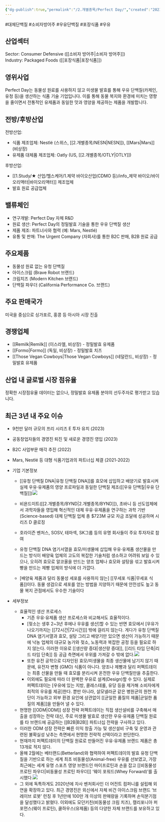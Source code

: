 ```yaml
---
{"dg-publish":true,"permalink":"/2.개별종목/Perfect Day/","created":"2023-07-15T12:05:00.946+09:00","updated":"2025-07-29T21:37:05.044+09:00"}
---
```


#대체단백질 #소비자방어주 #우유단백질 #포장식품 #우유


## 산업섹터

Sector: Consumer Defensive ([[소비자 방어주\|소비자 방어주]])  
Industry: Packaged Foods ([[포장식품\|포장식품]])

## 영위사업

Perfect Day는 동물성 원료를 사용하지 않고 미생물 발효를 통해 우유 단백질(카제인, 유청 등)을 생산하는 식품 기술 기업입니다. 이를 통해 동물 복지와 환경에 미치는 영향을 줄이면서 전통적인 유제품과 동일한 맛과 영양을 제공하는 제품을 개발합니다.

## 전방/후방산업

전방산업:

- 식품 제조업체: Nestlé (스위스, [[2.개별종목/NESN\|NESN]]), [[Mars\|Mars]] (비상장)
- 유제품 대체품 제조업체: Oatly (US, [[2.개별종목/OTLY\|OTLY]])

후방산업:

- [[1.Study/★ 산업/헬스케어/1.제약 바이오산업(CDMO 등)/info_제약 바이오/바이오리액터\|바이오리액터]] 제조업체
- 발효 원료 공급업체

## 밸류체인

- 연구개발: Perfect Day 자체 R&D
- 원료 생산: Perfect Day의 정밀발효 기술을 통한 우유 단백질 생산
- 제품 제조: 파트너사와 협력 (예: Mars, Nestlé)
- 유통 및 판매: The Urgent Company (자회사)를 통한 B2C 판매, B2B 원료 공급

## 주요제품

- 동물성 원료 없는 유청 단백질
- 아이스크림 (Brave Robot 브랜드)
- 크림치즈 (Modern Kitchen 브랜드)
- 단백질 파우더 (California Performance Co. 브랜드)

## 주요 판매국가

미국을 중심으로 싱가포르, 홍콩 등 아시아 시장 진출

## 경쟁업체

- [[Remilk\|Remilk]] (이스라엘, 비상장) - 정밀발효 유제품
- [[Formo\|Formo]] (독일, 비상장) - 정밀발효 치즈
- [[Those Vegan Cowboys\|Those Vegan Cowboys]] (네덜란드, 비상장) - 정밀발효 유제품

## 산업 내 글로벌 시장 점유율

정확한 시장점유율 데이터는 없으나, 정밀발효 유제품 분야의 선두주자로 평가받고 있습니다.

## 최근 3년 내 주요 이슈

- 9천만 달러 규모의 프리 시리즈 E 투자 유치 (2023)
- 공동창업자들의 경영진 퇴진 및 새로운 경영진 영입 (2023)
- B2C 사업부문 매각 추진 (2022)
- Mars, Nestlé 등 대형 식품기업과의 파트너십 체결 (2021-2022)


- 기업 기본정보
	- [[유청 단백질 DNA\|유청 단백질 DNA]]를 효모에 삽입하고 배양기로 발효시켜 실제 우유·유제품의 영양 프로파일과 동일한 단백질 제조([[우유 단백질\|우유 단백질]])![](https://i.imgur.com/XLhlHh7.png)

	- 비욘드미트([[2.개별종목/BYND\|2.개별종목/BYND]]), 초바니 등 선도업체에서 과학자들을 영입해 혁신적인 대체 우유·유제품을 연구하는 과학 기반 (Science-based) 대체 단백질 업체 총 $723M 규모 자금 조달에 성공하며 시리즈 D 클로징
	- 호라이즌 벤처스, SOSV, 테마섹, SK그룹 등의 유명 회사들이 주요 투자자로 참여
	- 유청 단백질 DNA 염기서열을 효모/미생물에 삽입해 우유·유제품 생산물을 만드는 방식이 배양육 업체의 고도의 복잡한 기술처럼 생소하고 어려워 보일 수 있으나, 오히려 효모로 알코올을 만드는 양조 업체나 효모와 설탕을 섞고 발효시켜 빵을 만드는 제빵 업체의 방식에 더 가깝다.
	- [배양육 제품과 달리 동물성 세포를 사용하지 않는] [[무세포 식품\|무세포 식품]]이다. 동물 생검으로 세포를 얻는 방법을 지양하기 때문에 안전성도 높고 동물 복지 관점에서도 우수한 기술이다


- 세부정보
	- 효율적인 생산 프로세스
		- 기존 우유·유제품 생산 프로세스와 비교해서도 효율적이다. 
		- [젖소는 생후 2~3년 후에나 우유를 생산]할 수 있는 반면 효모에서 [우유가 나오기까지는 [[72시간\|72시간]]] 밖에 걸리지 않는다. 게다가 유청 단백질 DNA 염기서열과 효모, 설탕 그리고 배양기만 있으면 생산이 가능하기 때문에 낙농 업체의 대규모 농가와 젖소, 노동력과 복잡한 공정 등을 필요로 하지 않는다. 이러한 이유로 [[생산량 증대\|생산량 증대]], [[리드 타임 단축\|리드 타임 단축]] 등 공급 측면에서 우위를 가져갈 수 밖에 없다.![](https://i.imgur.com/Uc1X622.png)
		- 또한 유전 공학으로 디자인된 효모/미생물을 최종 생산물에 남기지 않기 때문에, 유전자 변형 (GMO) 식품이 아니다. 양조나 제빵과 달리 퍼펙트데이는 최종 산물을 만들 때 효모를 분리시켜 온전한 우유 단백질만을 추출한다.
		- 이외에도 필요에 따라 더 완벽한 우유로 설계(Design)할 수 있다. 실제로 퍼펙트데이는 [우유에 있는 지방, 콜레스테롤, 유당 등을 제거해 소비자에게 최적의 우유를 제공]한다. 뿐만 아니라, 살모넬라균 같은 병원균의 원천 차단이 가능하고 외부 환경 요인에 상관없이 [[균일한 품질의 제품\|균일한 품질의 제품]]을 만들어 낼 수 있다.
	- 현명한 [[ODM\|ODM]] 성장 전략
		퍼펙트데이는 직접 생산설비를 구축해서 매출을 성장하는 전략 대신, 주로 미생물 발효로 생산한 우유·유제품 단백질 원료를 타 브랜드에 공급하는 [[B2B\|B2B]] 파트너십 전략을 구사하고 있다.
	- 이러한 ODM 성장 전략은 빠른 이익 창출 가능 및 생산설비 구축 및 운영과 관련된 불확실성 낮추는 측면에서 현명한 전략적 선택이라고 판단한다.
	- 현재까지 퍼펙트데이의 단백질 원료로 만들어진 우유·유제품 브랜드 제품은 총 13개로 적지 않다.
	- 올해 2월에는 베터랜드(Betterland)와 협력하여 퍼펙트데이의 발효 유청 단백질을 기반으로 하는 세계 최초 비동물성(Animal-free) 우유를 선보였고, 가장 최근에는 세계 유명 스포츠 영양 브랜드인 마이프로틴과 손을 잡고 [[비동물성 프로틴 파우더\|비동물성 프로틴 파우더]] ‘웨이 포워드(Whey Forward)’를 출시했다.![](https://i.imgur.com/nYZOi6G.png)
	- 그 외에 독특하게도 2020년에 자사 벤처회사인 더 어전트 컴퍼니를 설립해 외연을 확장하고 있다. 최근 경영진은 외신에서 자체 비건 아이스크림 브랜드 ‘브레이브 로봇’ 런칭 후 1년만에 100만 개 이상의 판매량을 기록하며 손익분기점을 달성했다고 밝혔다. 이외에도 모던키친(비동물성 크림 치즈), 캘리포니아 퍼포먼스(웨이 프로틴), 쿨하우스(유제품) 등의 다양한 자체 브랜드를 보유하고 있다.
